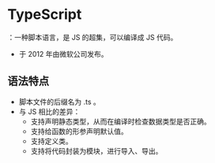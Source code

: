 # TypeScript

：一种脚本语言，是 JS 的超集，可以编译成 JS 代码。
- 于 2012 年由微软公司发布。

## 语法特点

- 脚本文件的后缀名为 .ts 。
- 与 JS 相比的差异：
  - 支持声明静态类型，从而在编译时检查数据类型是否正确。
  - 支持给函数的形参声明默认值。
  - 支持定义类。
  - 支持将代码封装为模块，进行导入、导出。

